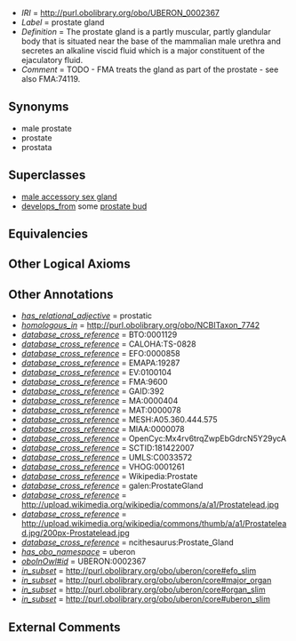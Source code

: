  * *IRI* = http://purl.obolibrary.org/obo/UBERON_0002367
 * *Label* = prostate gland
 * *Definition* = The prostate gland is a partly muscular, partly glandular body that is situated near the base of the mammalian male urethra and secretes an alkaline viscid fluid which is a major constituent of the ejaculatory fluid.
 * *Comment* = TODO - FMA treats the gland as part of the prostate - see also FMA:74119.

## Synonyms

 * male prostate
 * prostate
 * prostata

## Superclasses

 * [male accessory sex gland](../../UBERON/47/UBERON_0010147.md)
 * [develops_from](../../RO/02/RO_0002202.md) some [prostate bud](../../UBERON/20/UBERON_0003820.md)

## Equivalencies


## Other Logical Axioms


## Other Annotations

 * *[has_relational_adjective](../../UBPROP/07/UBPROP_0000007.md)* = prostatic
 * *[homologous_in](../../core#homologous/in/core#homologous_in.md)* = http://purl.obolibrary.org/obo/NCBITaxon_7742
 * *[database_cross_reference](../../ef/oboInOwl#hasDbXref.md)* = BTO:0001129
 * *[database_cross_reference](../../ef/oboInOwl#hasDbXref.md)* = CALOHA:TS-0828
 * *[database_cross_reference](../../ef/oboInOwl#hasDbXref.md)* = EFO:0000858
 * *[database_cross_reference](../../ef/oboInOwl#hasDbXref.md)* = EMAPA:19287
 * *[database_cross_reference](../../ef/oboInOwl#hasDbXref.md)* = EV:0100104
 * *[database_cross_reference](../../ef/oboInOwl#hasDbXref.md)* = FMA:9600
 * *[database_cross_reference](../../ef/oboInOwl#hasDbXref.md)* = GAID:392
 * *[database_cross_reference](../../ef/oboInOwl#hasDbXref.md)* = MA:0000404
 * *[database_cross_reference](../../ef/oboInOwl#hasDbXref.md)* = MAT:0000078
 * *[database_cross_reference](../../ef/oboInOwl#hasDbXref.md)* = MESH:A05.360.444.575
 * *[database_cross_reference](../../ef/oboInOwl#hasDbXref.md)* = MIAA:0000078
 * *[database_cross_reference](../../ef/oboInOwl#hasDbXref.md)* = OpenCyc:Mx4rv6trqZwpEbGdrcN5Y29ycA
 * *[database_cross_reference](../../ef/oboInOwl#hasDbXref.md)* = SCTID:181422007
 * *[database_cross_reference](../../ef/oboInOwl#hasDbXref.md)* = UMLS:C0033572
 * *[database_cross_reference](../../ef/oboInOwl#hasDbXref.md)* = VHOG:0001261
 * *[database_cross_reference](../../ef/oboInOwl#hasDbXref.md)* = Wikipedia:Prostate
 * *[database_cross_reference](../../ef/oboInOwl#hasDbXref.md)* = galen:ProstateGland
 * *[database_cross_reference](../../ef/oboInOwl#hasDbXref.md)* = http://upload.wikimedia.org/wikipedia/commons/a/a1/Prostatelead.jpg
 * *[database_cross_reference](../../ef/oboInOwl#hasDbXref.md)* = http://upload.wikimedia.org/wikipedia/commons/thumb/a/a1/Prostatelead.jpg/200px-Prostatelead.jpg
 * *[database_cross_reference](../../ef/oboInOwl#hasDbXref.md)* = ncithesaurus:Prostate_Gland
 * *[has_obo_namespace](../../ce/oboInOwl#hasOBONamespace.md)* = uberon
 * *[oboInOwl#id](../../id/oboInOwl#id.md)* = UBERON:0002367
 * *[in_subset](../../et/oboInOwl#inSubset.md)* = http://purl.obolibrary.org/obo/uberon/core#efo_slim
 * *[in_subset](../../et/oboInOwl#inSubset.md)* = http://purl.obolibrary.org/obo/uberon/core#major_organ
 * *[in_subset](../../et/oboInOwl#inSubset.md)* = http://purl.obolibrary.org/obo/uberon/core#organ_slim
 * *[in_subset](../../et/oboInOwl#inSubset.md)* = http://purl.obolibrary.org/obo/uberon/core#uberon_slim

## External Comments

